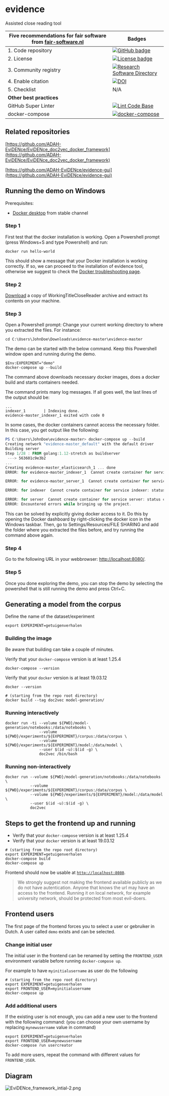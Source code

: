 # evidence

Assisted close reading tool

| Five recommendations for fair software from [fair-software.nl](https://fair-software.nl) | Badges |
| --- | --- |
| 1. Code repository | [![GitHub badge](https://img.shields.io/badge/github-repo-000.svg?logo=github&labelColor=gray&color=blue)](https://github.com/ADAH-EviDENce/evidence/) |
| 2. License | [![License badge](https://img.shields.io/github/license/ADAH-EviDENce/evidence)](https://github.com/ADAH-EviDENce/evidence/) |
| 3. Community registry | [![Research Software Directory](https://img.shields.io/badge/rsd-evidence-00a3e3.svg)](https://www.research-software.nl/software/evidence) |
| 4. Enable citation | [![DOI](https://zenodo.org/badge/DOI/10.0000/FIXME.svg)](https://doi.org/10.0000/FIXME) |
| 5. Checklist | N/A |
| **Other best practices** | |
| GitHub Super Linter| [![Lint Code Base](https://github.com/ADAH-EviDENce/evidence/workflows/Lint%20Code%20Base/badge.svg)](https://github.com/ADAH-EviDENce/evidence/actions?query=workflow%3A%22Lint+Code+Base%22) |
| docker-compose | [![docker-compose](https://github.com/ADAH-EviDENce/evidence/workflows/docker-compose/badge.svg)](https://github.com/ADAH-EviDENce/evidence/actions?query=workflow%3Adocker-compose) |

## Related repositories

[https://github.com/ADAH-EviDENce/EviDENce_doc2vec_docker_framework](https://github.com/ADAH-EviDENce/EviDENce_doc2vec_docker_framework)

[https://github.com/ADAH-EviDENce/evidence-gui](https://github.com/ADAH-EviDENce/evidence-gui)

## Running the demo on Windows

Prerequisites:

- [Docker desktop](https://docs.docker.com/docker-for-windows/install/) from stable channel

### Step 1

First test that the docker installation is working. Open a Powershell prompt (press Windows+S and type Powershell) and run:

```shell
docker run hello-world
```

This should show a message that your Docker installation is working correctly. If so, we can proceed to the installation of evidence tool, otherwise we suggest to check the [Docker troubleshooting page](https://docs.docker.com/docker-for-windows/troubleshoot/).

### Step 2

[Download](https://github.com/ADAH-EviDENce/evidence/archive/master.zip) a copy of WorkingTitleCloseReader archive and extract its contents on your machine.

### Step 3

Open a Powershell prompt:
Change your current working directory to where you extracted the files. For instance:

```shell
cd C:\Users\JohnDoe\Downloads\evidence-master\evidence-master
```

The demo can be started with the below command. Keep this Powershell window open and running during the demo.

```shell
$Env:EXPERIMENT="demo"
docker-compose up --build
```

The command above downloads necessary docker images, does a docker build and starts containers needed.

The command prints many log messages. If all goes well, the last lines of the output should be:

```shell
...
indexer_1        | Indexing done.
evidence-master_indexer_1 exited with code 0
```

In some cases, the docker containers cannot access the necessary folder. In this case, you get output like the following:

```powershell
PS C:\Users\JohnDoe\evidence-master> docker-compose up --build
Creating network "evidence-master_default" with the default driver
Building server
Step 1/28 : FROM golang:1.12-stretch as buildserver
 ---> 563601c9e3b2
...
Creating evidence-master_elasticsearch_1 ... done                                                                               Creating evidence-master_indexer_1       ... error
ERROR: for evidence-master_indexer_1  Cannot create container for service indexer: status code not OK but 500: {"Message":"Unhandled exception: Filesharing has been cancelled",...

ERROR: for evidence-master_server_1  Cannot create container for service server: status code not OK but 500: {"Message":"Unhandled exception: Filesharing has been cancelled",...

ERROR: for indexer  Cannot create container for service indexer: status code not OK but 500: {"Message":"Unhandled exception: Filesharing has been cancelled",...

ERROR: for server  Cannot create container for service server: status code not OK but 500: {"Message":"Unhandled exception: Filesharing has been cancelled",...
ERROR: Encountered errors while bringing up the project.
```

This can be solved by explicitly giving docker access to it. Do this by opening the Docker dashboard by right-clicking the docker icon in the Windows taskbar. Then, go to Settings/Resources/FILE SHARING and add the folder where you extracted the files before, and try running the command above again.

### Step 4

Go to the following URL in your webbrowser: [http://localhost:8080/](http://localhost:8080/ui/search/).

### Step 5

Once you done exploring the demo, you can stop the demo by selecting the powershell that is still running the demo and press Ctrl+C.

## Generating a model from the corpus

Define the name of the dataset/experiment

```shell
export EXPERIMENT=getuigenverhalen
```

### Building the image

Be aware that building can take a couple of minutes.

Verify that your ``docker-compose`` version is at least 1.25.4

```shell
docker-compose --version
```

Verify that your ``docker`` version is at least 19.03.12

```shell
docker --version
```

```shell
# (starting from the repo root directory)
docker build --tag doc2vec model-generation/
```

### Running interactively

```shell
docker run -ti --volume ${PWD}/model-generation/notebooks:/data/notebooks \
               --volume ${PWD}/experiments/${EXPERIMENT}/corpus:/data/corpus \
               --volume ${PWD}/experiments/${EXPERIMENT}/model:/data/model \
               --user $(id -u):$(id -g) \
               doc2vec /bin/bash
```

### Running non-interactively

```shell
docker run --volume ${PWD}/model-generation/notebooks:/data/notebooks \
           --volume ${PWD}/experiments/${EXPERIMENT}/corpus:/data/corpus \
           --volume ${PWD}/experiments/${EXPERIMENT}/model:/data/model \
           --user $(id -u):$(id -g) \
           doc2vec
```

## Steps to get the frontend up and running

- Verify that your ``docker-compose`` version is at least 1.25.4
- Verify that your ``docker`` version is at least 19.03.12

```shell
# (starting from the repo root directory)
export EXPERIMENT=getuigenverhalen
docker-compose build
docker-compose up
```

Frontend should now be usable at [``http://localhost:8080``](http://localhost:8080).

> We strongly suggest not making the frontend available publicly as we do not have autentication. Anyone that knows the url may have an access to the frontend.
Running it on local network, for example university network, should be protected from most evil-doers.

## Frontend users

The first page of the frontend forces you to select a user or gebruiker in Dutch.
A user called `demo` exists and can be selected.

### Change initial user

The initial user in the frontend can be renamed by setting the `FRONTEND_USER` environment variable before running `docker-compose up`.

For example to have `myinitialusername` as user do the following

```shell
# (starting from the repo root directory)
export EXPERIMENT=getuigenverhalen
export FRONTEND_USER=myinitialusername
docker-compose up
```

### Add additional users

If the existing user is not enough, you can add a new user to the frontend with the following command:
(you can choose your own username by replacing `mynewusername` value in command)

```shell
export EXPERIMENT=getuigenverhalen
export FRONTEND_USER=mynewusername
docker-compose run usercreator
```

To add more users, repeat the command with different values for `FRONTEND_USER`.


## Diagram

![EviDENce_framework_intial-2.png](documentation/EviDENce_framework_intial-2.png)
